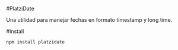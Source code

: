 #PlatziDate

Una utilidad para manejar fechas en formato timestamp y long time.

#Install

```bash
npm install platzidate
```
